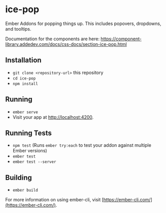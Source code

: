 # ice-pop

Ember Addons for popping things up. This includes popovers, dropdowns, and tooltips.

Documentation for the components are here: https://component-library.addedev.com/docs/css-docs/section-ice-pop.html

## Installation

* `git clone <repository-url>` this repository
* `cd ice-pop`
* `npm install`

## Running

* `ember serve`
* Visit your app at [http://localhost:4200](http://localhost:4200).

## Running Tests

* `npm test` (Runs `ember try:each` to test your addon against multiple Ember versions)
* `ember test`
* `ember test --server`

## Building

* `ember build`

For more information on using ember-cli, visit [https://ember-cli.com/](https://ember-cli.com/).
